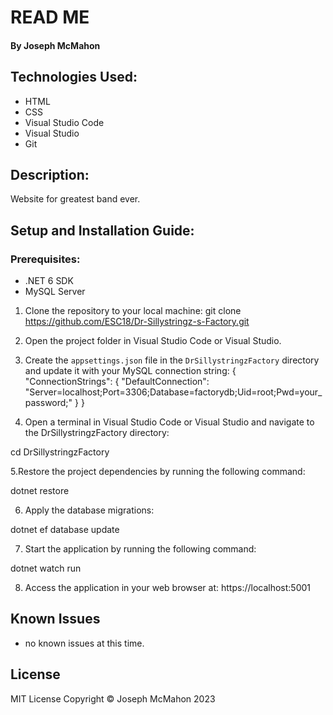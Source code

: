 # READ ME

#### By Joseph McMahon

## Technologies Used:

* HTML
* CSS
* Visual Studio Code
* Visual Studio
* Git

## Description:

Website for greatest band ever.

## Setup and Installation Guide:

### Prerequisites:
* .NET 6 SDK
* MySQL Server

1. Clone the repository to your local machine:
git clone https://github.com/ESC18/Dr-Sillystringz-s-Factory.git

2. Open the project folder in Visual Studio Code or Visual Studio.

3. Create the `appsettings.json` file in the `DrSillystringzFactory` directory and update it with your MySQL connection string:
{
  "ConnectionStrings": {
    "DefaultConnection": "Server=localhost;Port=3306;Database=factorydb;Uid=root;Pwd=your_password;"
  }
}

4. Open a terminal in Visual Studio Code or Visual Studio and navigate to the DrSillystringzFactory directory:

cd DrSillystringzFactory

5.Restore the project dependencies by running the following command:

dotnet restore

6. Apply the database migrations:

dotnet ef database update

7. Start the application by running the following command:

dotnet watch run

8. Access the application in your web browser at:
https://localhost:5001

## Known Issues
* no known issues at this time.

## License 
MIT License
Copyright © Joseph McMahon 2023
